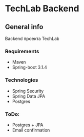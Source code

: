 # TechLab Backend

## General info
Backend проекта TechLab 

### Requirements
* Maven
* Spring-boot 3.1.4

### Technologies
* Spring Security
* Spring Data JPA
* Postgres

### ToDo:
* Postgres + JPA
* Email confirmation

